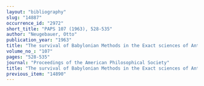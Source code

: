 ```yaml
---
layout: "bibliography"
slug: "14887"
occurrence_id: "2972"
short_title: "PAPS 107 (1963), 528-535"
author: "Neugebauer, Otto"
publication_year: "1963"
title: "The survival of Babylonian Methods in the Exact sciences of Antiquity and Middle Ages"
volume_no_: "107"
pages: "528-535"
journal: "Proceedings of the American Philosophical Society"
title: "The survival of Babylonian Methods in the Exact sciences of Antiquity and Middle Ages"
previous_item: "14890"
---
```

